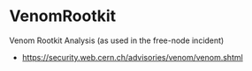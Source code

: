 # VenomRootkit
Venom Rootkit Analysis (as used in the free-node incident)


- https://security.web.cern.ch/advisories/venom/venom.shtml
